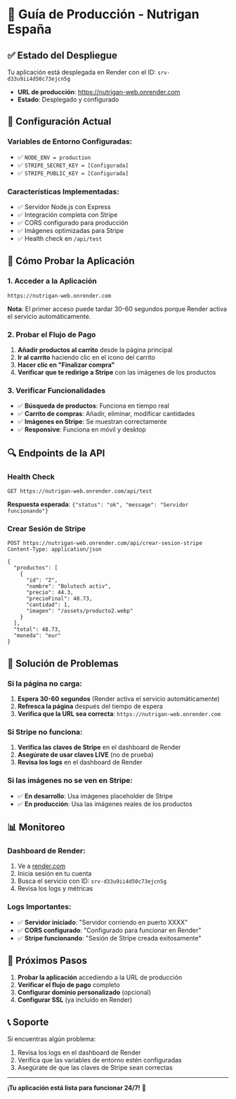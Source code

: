 # 🚀 Guía de Producción - Nutrigan España

## ✅ Estado del Despliegue

Tu aplicación está desplegada en Render con el ID: `srv-d33u9ii4d50c73ejcn5g`
- **URL de producción**: https://nutrigan-web.onrender.com
- **Estado**: Desplegado y configurado

## 🔧 Configuración Actual

### Variables de Entorno Configuradas:
- ✅ `NODE_ENV = production`
- ✅ `STRIPE_SECRET_KEY = [Configurada]`
- ✅ `STRIPE_PUBLIC_KEY = [Configurada]`

### Características Implementadas:
- ✅ Servidor Node.js con Express
- ✅ Integración completa con Stripe
- ✅ CORS configurado para producción
- ✅ Imágenes optimizadas para Stripe
- ✅ Health check en `/api/test`

## 🧪 Cómo Probar la Aplicación

### 1. Acceder a la Aplicación
```
https://nutrigan-web.onrender.com
```

**Nota**: El primer acceso puede tardar 30-60 segundos porque Render activa el servicio automáticamente.

### 2. Probar el Flujo de Pago
1. **Añadir productos al carrito** desde la página principal
2. **Ir al carrito** haciendo clic en el icono del carrito
3. **Hacer clic en "Finalizar compra"**
4. **Verificar que te redirige a Stripe** con las imágenes de los productos

### 3. Verificar Funcionalidades
- ✅ **Búsqueda de productos**: Funciona en tiempo real
- ✅ **Carrito de compras**: Añadir, eliminar, modificar cantidades
- ✅ **Imágenes en Stripe**: Se muestran correctamente
- ✅ **Responsive**: Funciona en móvil y desktop

## 🔍 Endpoints de la API

### Health Check
```
GET https://nutrigan-web.onrender.com/api/test
```
**Respuesta esperada**: `{"status": "ok", "message": "Servidor funcionando"}`

### Crear Sesión de Stripe
```
POST https://nutrigan-web.onrender.com/api/crear-sesion-stripe
Content-Type: application/json

{
  "productos": [
    {
      "id": "2",
      "nombre": "Bolutech activ",
      "precio": 44.3,
      "precioFinal": 48.73,
      "cantidad": 1,
      "imagen": "/assets/producto2.webp"
    }
  ],
  "total": 48.73,
  "moneda": "eur"
}
```

## 🚨 Solución de Problemas

### Si la página no carga:
1. **Espera 30-60 segundos** (Render activa el servicio automáticamente)
2. **Refresca la página** después del tiempo de espera
3. **Verifica que la URL sea correcta**: `https://nutrigan-web.onrender.com`

### Si Stripe no funciona:
1. **Verifica las claves de Stripe** en el dashboard de Render
2. **Asegúrate de usar claves LIVE** (no de prueba)
3. **Revisa los logs** en el dashboard de Render

### Si las imágenes no se ven en Stripe:
- ✅ **En desarrollo**: Usa imágenes placeholder de Stripe
- ✅ **En producción**: Usa las imágenes reales de los productos

## 📊 Monitoreo

### Dashboard de Render:
1. Ve a [render.com](https://render.com)
2. Inicia sesión en tu cuenta
3. Busca el servicio con ID: `srv-d33u9ii4d50c73ejcn5g`
4. Revisa los logs y métricas

### Logs Importantes:
- ✅ **Servidor iniciado**: "Servidor corriendo en puerto XXXX"
- ✅ **CORS configurado**: "Configurado para funcionar en Render"
- ✅ **Stripe funcionando**: "Sesión de Stripe creada exitosamente"

## 🎯 Próximos Pasos

1. **Probar la aplicación** accediendo a la URL de producción
2. **Verificar el flujo de pago** completo
3. **Configurar dominio personalizado** (opcional)
4. **Configurar SSL** (ya incluido en Render)

## 📞 Soporte

Si encuentras algún problema:
1. Revisa los logs en el dashboard de Render
2. Verifica que las variables de entorno estén configuradas
3. Asegúrate de que las claves de Stripe sean correctas

---

**¡Tu aplicación está lista para funcionar 24/7!** 🎉
